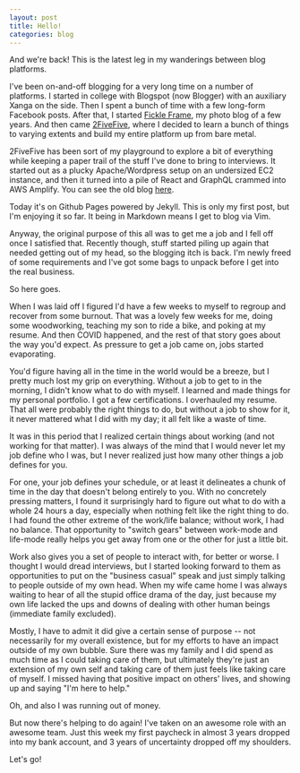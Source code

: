 ```yaml
---
layout: post
title: Hello!
categories: blog
---
```

And we're back!  This is the latest leg in my wanderings between blog platforms.  

I've been on-and-off blogging for a very long time on a number of platforms.  I started in college with Blogspot (now Blogger) with an auxiliary Xanga on the side.  Then I spent a bunch of time with a few long-form Facebook posts.  After that, I started [Fickle Frame](https://fickleframe.blogspot.com/), my photo blog of a few years.  And then came [2FiveFive](2fivefive.xyz), where I decided to learn a bunch of things to varying extents and build my entire platform up from bare metal.  

2FiveFive has been sort of my playground to explore a bit of everything while keeping a paper trail of the stuff I've done to bring to interviews.  It started out as a plucky Apache/Wordpress setup on an undersized EC2 instance, and then it turned into a pile of React and GraphQL crammed into AWS Amplify. You can see the old blog [here](https://2fivefive.xyz/blog).

Today it's on Github Pages powered by Jekyll.  This is only my first post, but I'm enjoying it so far.  It being in Markdown means I get to blog via Vim.  

Anyway, the original purpose of this all was to get me a job and I fell off once I satisfied that.  Recently though, stuff started piling up again that needed getting out of my head, so the blogging itch is back.  I'm newly freed of some requirements and I've got some bags to unpack before I get into the real business.

So here goes.

When I was laid off I figured I'd have a few weeks to myself to regroup and recover from some burnout.  That was a lovely few weeks for me, doing some woodworking, teaching my son to ride a bike, and poking at my resume.  And then COVID happened, and the rest of that story goes about the way you'd expect.  As pressure to get a job came on, jobs started evaporating.

You'd figure having all in the time in the world would be a breeze, but I pretty much lost my grip on everything.  Without a job to get to in the morning, I didn't know what to do with myself.  I learned and made things for my personal portfolio.  I got a few certifications.  I overhauled my resume.  That all were probably the right things to do, but without a job to show for it, it never mattered what I did with my day; it all felt like a waste of time.

It was in this period that I realized certain things about working (and not working for that matter).  I was always of the mind that I would never let my job define who I was, but I never realized just how many other things a job defines for you.

For one, your job defines your schedule, or at least it delineates a chunk of time in the day that doesn't belong entirely to you.  With no concretely pressing matters, I found it surprisingly hard to figure out what to do with a whole 24 hours a day, especially when nothing felt like the right thing to do.  I had found the other extreme of the work/life balance; without work, I had no balance.  That opportunity to "switch gears" between work-mode and life-mode really helps you get away from one or the other for just a little bit.

Work also gives you a set of people to interact with, for better or worse.  I thought I would dread interviews, but I started looking forward to them as opportunities to put on the "business casual" speak and just simply talking to people outside of my own head. When my wife came home I was always waiting to hear of all the stupid office drama of the day, just because my own life lacked the ups and downs of dealing with other human beings (immediate family excluded).

Mostly, I have to admit it did give a certain sense of purpose -- not necessarily for my overall existence, but for my efforts to have an impact outside of my own bubble.  Sure there was my family and I did spend as much time as I could taking care of them, but ultimately they're just an extension of my own self and taking care of them just feels like taking care of myself.  I missed having that positive impact on others' lives, and showing up and saying "I'm here to help."

Oh, and also I was running out of money.

But now there's helping to do again!  I've taken on an awesome role with an awesome team.  Just this week my first paycheck in almost 3 years dropped into my bank account, and 3 years of uncertainty dropped off my shoulders.

Let's go!
